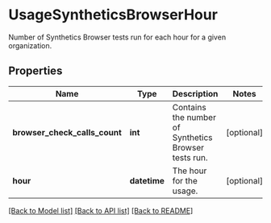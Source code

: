 # UsageSyntheticsBrowserHour

Number of Synthetics Browser tests run for each hour for a given organization.
## Properties
Name | Type | Description | Notes
------------ | ------------- | ------------- | -------------
**browser_check_calls_count** | **int** | Contains the number of Synthetics Browser tests run. | [optional] 
**hour** | **datetime** | The hour for the usage. | [optional] 

[[Back to Model list]](README.md#documentation-for-models) [[Back to API list]](README.md#documentation-for-api-endpoints) [[Back to README]](README.md)


